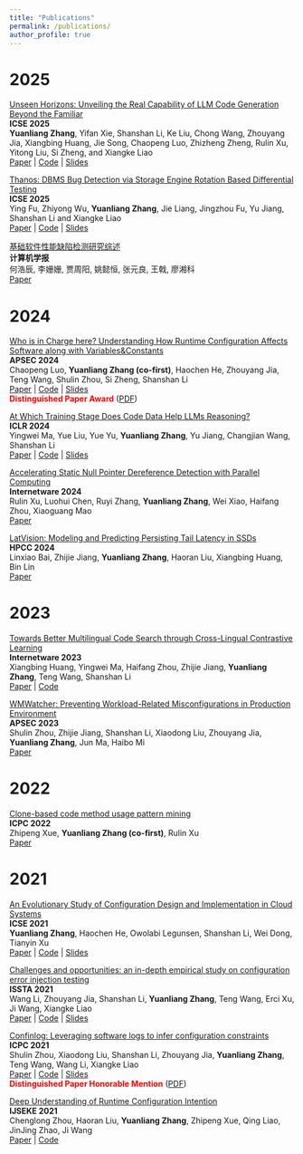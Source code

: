 ```yaml
---
title: "Publications"
permalink: /publications/
author_profile: true
---
```


2025
======

[Unseen Horizons: Unveiling the Real Capability of LLM Code Generation Beyond the Familiar](https://arxiv.org/pdf/2412.08109)   
**ICSE 2025**   
**Yuanliang Zhang**, Yifan Xie, Shanshan Li, Ke Liu, Chong Wang, Zhouyang Jia, Xiangbing Huang, Jie Song, Chaopeng Luo, Zhizheng Zheng, Rulin Xu, Yitong Liu, Si Zheng, and Xiangke Liao   
[Paper](https://arxiv.org/pdf/2412.08109) | [Code](https://github.com/zhangbuzhang/ObfusEval) | [Slides](/404/) 

[Thanos: DBMS Bug Detection via Storage Engine Rotation Based Differential Testing](/404/)   
**ICSE 2025**     
Ying Fu, Zhiyong Wu, **Yuanliang Zhang**, Jie Liang, Jingzhou Fu, Yu Jiang, Shanshan Li and Xiangke Liao   
[Paper](/404/) | [Code](https://github.com/Thanos2024/Thanos) | [Slides](/404/) 

[基础软件性能缺陷检测研究综述](/papers/JOC2025.pdf)   
**计算机学报**   
何浩辰, 李姗姗, 贾周阳, 姚懿恒, 张元良, 王戟, 廖湘科   
[Paper](/papers/JOC2025.pdf)


2024
======

[Who is in Charge here? Understanding How Runtime Configuration Affects Software along with Variables&Constants](/404/)   
**APSEC 2024**   
Chaopeng Luo, **Yuanliang Zhang (co-first)**, Haochen He, Zhouyang Jia, Teng Wang, Shulin Zhou, Si Zheng, Shanshan Li   
[Paper](/404/) | [Code](https://github.com/PCVAnonymous/PCVStudy) | [Slides](/slides/pcv_Study_Talk.pdf)    
**<font color="red">Distinguished Paper Award</font>** ([PDF](/awards/APSEC24.pdf))

[At Which Training Stage Does Code Data Help LLMs Reasoning?](https://arxiv.org/pdf/2309.16298)   
**ICLR 2024**   
Yingwei Ma, Yue Liu, Yue Yu, **Yuanliang Zhang**, Yu Jiang, Changjian Wang, Shanshan Li   
[Paper](https://arxiv.org/pdf/2309.16298) | [Code](https://github.com/yingweima2022/codellm) | [Slides](/slides/ICLR24.pdf)

[Accelerating Static Null Pointer Dereference Detection with Parallel Computing](/404/)   
**Internetware 2024**   
Rulin Xu, Luohui Chen, Ruyi Zhang, **Yuanliang Zhang**, Wei Xiao, Haifang Zhou, Xiaoguang Mao   
[Paper](/404/)

[LatVision: Modeling and Predicting Persisting Tail Latency in SSDs](/papers/hpcc24.pdf)   
**HPCC 2024**   
Linxiao Bai, Zhijie Jiang, **Yuanliang Zhang**, Haoran Liu, Xiangbing Huang, Bin Lin   
[Paper](/papers/hpcc24.pdf)

2023
======

[Towards Better Multilingual Code Search through Cross-Lingual Contrastive Learning](https://drive.google.com/file/d/1GRIzSoDYOedcqRh5y974qc4jnsGVxBAo/view)   
**Internetware 2023**   
Xiangbing Huang, Yingwei Ma, Haifang Zhou, Zhijie Jiang, **Yuanliang Zhang**, Teng Wang, Shanshan Li   
[Paper](https://drive.google.com/file/d/1GRIzSoDYOedcqRh5y974qc4jnsGVxBAo/view) | [Code](https://github.com/yingweima2022/LAMCode) 


[WMWatcher: Preventing Workload-Related Misconfigurations in Production Environment](https://drive.google.com/file/d/1-zOdjGGBFSzkszX8dQdIOM_WZU6Eht32/view)   
**APSEC 2023**   
Shulin Zhou, Zhijie Jiang, Shanshan Li, Xiaodong Liu, Zhouyang Jia, **Yuanliang Zhang**, Jun Ma, Haibo Mi   
[Paper](https://drive.google.com/file/d/1-zOdjGGBFSzkszX8dQdIOM_WZU6Eht32/view) 

2022
======

[Clone-based code method usage pattern mining](https://arxiv.org/pdf/2109.13099)   
**ICPC 2022**   
Zhipeng Xue, **Yuanliang Zhang (co-first)**, Rulin Xu   
[Paper](https://arxiv.org/pdf/2109.13099)  


2021
======

[An Evolutionary Study of Configuration Design and Implementation in Cloud Systems](https://arxiv.org/pdf/2102.07052)   
**ICSE 2021**   
**Yuanliang Zhang**, Haochen He, Owolabi Legunsen, Shanshan Li, Wei Dong, Tianyin Xu   
[Paper](https://arxiv.org/pdf/2102.07052) | [Code](https://github.com/zhangbuzhang/open-cevo) | [Slides](/slides/cevo.pdf)


[Challenges and opportunities: an in-depth empirical study on configuration error injection testing](https://drive.google.com/file/d/1rGm5U5JLvpjkC-hLxOdOO5i2OqOnsg39/view?pli=1)   
**ISSTA 2021**   
Wang Li, Zhouyang Jia, Shanshan Li, **Yuanliang Zhang**, Teng Wang, Erci Xu, Ji Wang, Xiangke Liao   
[Paper](https://drive.google.com/file/d/1rGm5U5JLvpjkC-hLxOdOO5i2OqOnsg39/view?pli=1) | [Code](https://github.com/ConfEIT-code/CeitInspector) | [Slides](/slides/confuzz.pdf)


[Confinlog: Leveraging software logs to infer configuration constraints](https://arxiv.org/pdf/2103.11561)   
**ICPC 2021**   
Shulin Zhou, Xiaodong Liu, Shanshan Li, Zhouyang Jia, **Yuanliang Zhang**, Teng Wang, Wang Li, Xiangke Liao   
[Paper](https://arxiv.org/pdf/2103.11561) | [Code](https://github.com/zhou-shulin/ConfInLog-Src) | [Slides](/slides/confinlog.pdf)   
**<font color="red">Distinguished Paper Honorable Mention</font>** ([PDF](/awards/ICPC21.pdf))

[Deep Understanding of Runtime Configuration Intention](https://drive.google.com/file/d/1q--5lFW_CM7j9xYLWy81D7v79_GHhjFi/view)   
**IJSEKE 2021**   
Chenglong Zhou, Haoran Liu, **Yuanliang Zhang**, Zhipeng Xue, Qing Liao, JinJing Zhao, Ji Wang    
[Paper](https://drive.google.com/file/d/1q--5lFW_CM7j9xYLWy81D7v79_GHhjFi/view) | [Code](https://github.com/HaoranLiu14/Configuration-Intention-Dataset)